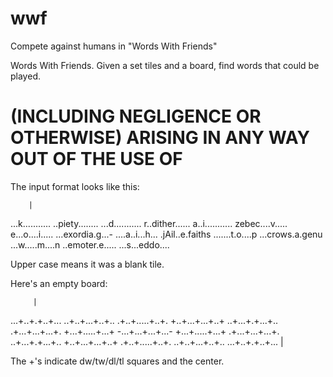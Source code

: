wwf
===

Compete against humans in "Words With Friends"

Words With Friends.  Given a set tiles and a board, find words that could be
played.

# (INCLUDING NEGLIGENCE OR OTHERWISE) ARISING IN ANY WAY OUT OF THE USE OF

The input format looks like this:

        |
 ...k...........
 ..piety........
 ...d...........
 r..dither......
 a..i...........
 zebec....v.....
 e...o....i.....
 ...exordia.g...-
 ....a..i...h...
 .jAil..e.faiths
 .......t.o....p
 ...crows.a.genu
 ...w.....m....n
 ..emoter.e.....
 ...s...eddo....

Upper case means it was a blank tile.

Here's an empty board:

         |
  ...+..+.+..+...
  ..+..+...+..+..
  .+..+.....+..+.
  +..+...+...+..+
  ..+...+.+...+..
  .+...+...+...+.
  +...+.....+...+
 -...+...+...+...-
  +...+.....+...+
  .+...+...+...+.
  ..+...+.+...+..
  +..+...+...+..+
  .+..+.....+..+.
  ..+..+...+..+..
  ...+..+.+..+...
         |

The +'s indicate dw/tw/dl/tl squares and the center.
